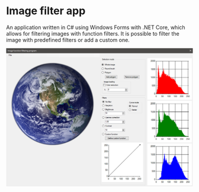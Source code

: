 # Image filter app
An application written in C# using Windows Forms with .NET Core, which allows for filtering images with function filters. It is possible to filter the image with predefined filters or add a custom one.

![Main window preview](window.png)
